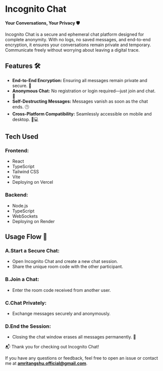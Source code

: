 # Incognito Chat

**Your Conversations, Your Privacy 🛡️**

Incognito Chat is a secure and ephemeral chat platform designed for complete anonymity. With no logs, no saved messages, and end-to-end encryption, it ensures your conversations remain private and temporary. Communicate freely without worrying about leaving a digital trace.

## Features 🛠️

- **End-to-End Encryption:** Ensuring all messages remain private and secure. 🔐
- **Anonymous Chat:** No registration or login required—just join and chat. 👥
- **Self-Destructing Messages:** Messages vanish as soon as the chat ends. 🕒
- **Cross-Platform Compatibility:** Seamlessly accessible on mobile and desktop. 📱💻

## Tech Used 

### **Frontend:**
- React 
- TypeScript 
- Tailwind CSS 
- Vite 
- Deploying on Vercel

### **Backend:**
- Node.js 
- TypeScript 
- WebSockets 
- Deploying on Render


## Usage Flow 📖

### **A.Start a Secure Chat:**
- Open Incognito Chat and create a new chat session.
- Share the unique room code with the other participant. 

### **B.Join a Chat:**
- Enter the room code received from another user. 

### **C.Chat Privately:**
- Exchange messages securely and anonymously. 

### **D.End the Session:**
- Closing the chat window erases all messages permanently. 🛑


📬 Thank you for checking out Incognito Chat! 

If you have any questions or feedback, feel free to open an issue or contact me at **amritangshu.official@gmail.com**.










